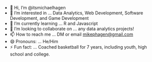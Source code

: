 - 👋 Hi, I’m @itsmichaelhagen
- 👀 I’m interested in ... Data Analytics, Web Development, Software Development, and Game Development
- 🌱 I’m currently learning ... R and Javascript
- 💞️ I’m looking to collaborate on ... any data analytics projects!
- 📫 How to reach me ... DM or email mikephagen@gmail.com
- 😄 Pronouns: ... He/Him
- ⚡ Fun fact: ... Coached basketball for 7 years, including youth, high school and college.

<!---
itsmichaelhagen/itsmichaelhagen is a ✨ special ✨ repository because its `README.md` (this file) appears on your GitHub profile.
You can click the Preview link to take a look at your changes.
--->
